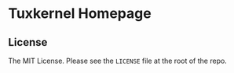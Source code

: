 # Tuxkernel Homepage

## License 

The MIT License. Please see the `LICENSE` file at the root of the repo.

